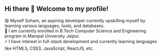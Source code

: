## Hi there 👋 Welcome to my profile!
😄 Myself Soham, an aspiring developer currently upskilling myself by learning various languages, tools, and databases. <br>
🔭 I am currently enrolled in B.Tech Computer Science and Engineering program in Manipal University Jaipur. <br>
⚡ I have interest in full-stack development and currently learning languages like HTML5, CSS3, JavaScript, ReactJS, etc.

<!--
**sohammore33/sohammore33** is a ✨ _special_ ✨ repository because its `README.md` (this file) appears on your GitHub profile.

Here are some ideas to get you started:

- 🔭 I’m currently working on ...
- 🌱 I’m currently learning ...
- 👯 I’m looking to collaborate on ...
- 🤔 I’m looking for help with ...
- 💬 Ask me about ...
- 📫 How to reach me: ...
- 😄 Pronouns: ...
- ⚡ Fun fact: ...
-->
